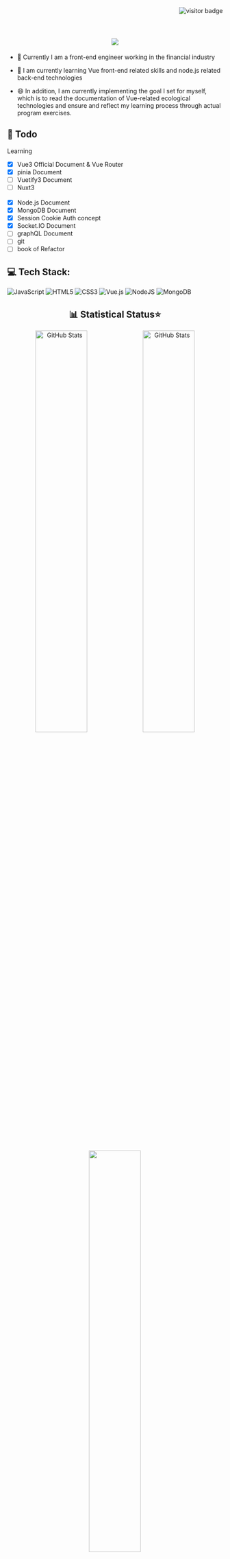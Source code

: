<img align="right" src="https://visitor-badge.laobi.icu/badge?page_id=leo41271&left_text=Page%20views" alt="visitor badge" />
<h1 align="center"><br />
<img src="https://readme-typing-svg.demolab.com?font=Nerko+One&size=32&pause=1000&color=29C9F7&background=FFFFFF00&center=true&vCenter=true&width=435&lines=Hi+%F0%9F%91%8B+I'm+Leo;try+to+do+what+I+can't+do." />
</h1>

- 🔭 Currently I am a front-end engineer working in the financial industry

- 🌱 I am currently learning Vue front-end related skills and node.js related back-end technologies

- 😄 In addition, I am currently implementing the goal I set for myself, which is to read the documentation of Vue-related ecological technologies and ensure and reflect my learning process through actual program exercises.

<h2>📓 Todo </h2>
Learning

- [x] Vue3 Official Document & Vue Router
- [x] pinia Document
- [ ] Vuetify3 Document
- [ ] Nuxt3
      <br><br>
- [x] Node.js Document
- [x] MongoDB Document
- [x] Session Cookie Auth concept
- [x] Socket.IO Document
- [ ] graphQL Document
- [ ] git
- [ ] book of Refactor

## 💻 Tech Stack:

![JavaScript](https://img.shields.io/badge/javascript-%23323330.svg?style=flat&logo=javascript&logoColor=%23F7DF1E)
![HTML5](https://img.shields.io/badge/html5-%23E34F26.svg?style=flat&logo=html5&logoColor=white)
![CSS3](https://img.shields.io/badge/css3-%231572B6.svg?style=flat&logo=css3&logoColor=white)
![Vue.js](https://img.shields.io/badge/vue.js-%2335495e.svg?style=flat&logo=vuedotjs&logoColor=%234FC08D)
![NodeJS](https://img.shields.io/badge/node.js-6DA55F?style=flat&logo=node.js&logoColor=white)
![MongoDB](https://img.shields.io/badge/MongoDB-%234ea94b.svg?style=flat&logo=mongodb&logoColor=white)

<h2 align="center">📊 Statistical Status⭐️</h2>
<p align="center">
<a href="https://github.com/leo41271">
<img width="49%" alt="GitHub Stats" src="https://github-readme-stats.vercel.app/api?username=leo41271&show_icons=true&theme=dark&hide=issues&hide_border=false" /></a>
<a href="https://github.com/leo41271">
<img  alt="GitHub Stats" width="49%" src="https://github-readme-streak-stats.herokuapp.com/?user=leo41271&theme=dark&hide_border=false" /></a>
<a href="https://leetcode.com/u/leo41271/"><img width="49%" src="https://leetcode.card.workers.dev/leo41271?theme=dark&font=baloo&extension=null&border=2&border_radius=8"></a>
</p>
